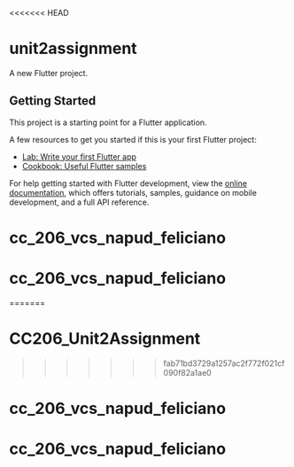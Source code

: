 <<<<<<< HEAD
# unit2assignment

A new Flutter project.

## Getting Started

This project is a starting point for a Flutter application.

A few resources to get you started if this is your first Flutter project:

- [Lab: Write your first Flutter app](https://docs.flutter.dev/get-started/codelab)
- [Cookbook: Useful Flutter samples](https://docs.flutter.dev/cookbook)

For help getting started with Flutter development, view the
[online documentation](https://docs.flutter.dev/), which offers tutorials,
samples, guidance on mobile development, and a full API reference.
# cc_206_vcs_napud_feliciano
# cc_206_vcs_napud_feliciano
=======
# CC206_Unit2Assignment
>>>>>>> fab71bd3729a1257ac2f772f021cf090f82a1ae0
# cc_206_vcs_napud_feliciano
# cc_206_vcs_napud_feliciano
